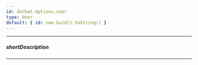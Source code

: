 ```yaml
---
id: dxChat.Options.user
type: User
default: { id: new Guid().toString() }
---
```

---
##### shortDescription
<!-- Description goes here -->

---
<!-- Description goes here -->